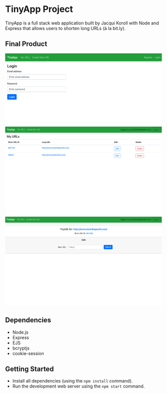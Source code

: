 # TinyApp Project

TinyApp is a full stack web application built by Jacqui Koroll with Node and Express that allows users to shorten long URLs (à la bit.ly).

## Final Product

!["Screenshot of Login page"](https://github.com/Jacquiiii/tinyapp/blob/main/docs/Login%20page.png)
!["Screenshot of URLs page"](https://github.com/Jacquiiii/tinyapp/blob/main/docs/My%20URLs%20page.png)
!["Screenshot of Tiny URL page"](https://github.com/Jacquiiii/tinyapp/blob/main/docs/URL%20page.png)

## Dependencies

- Node.js
- Express
- EJS
- bcryptjs
- cookie-session

## Getting Started

- Install all dependencies (using the `npm install` command).
- Run the development web server using the `npm start` command.


